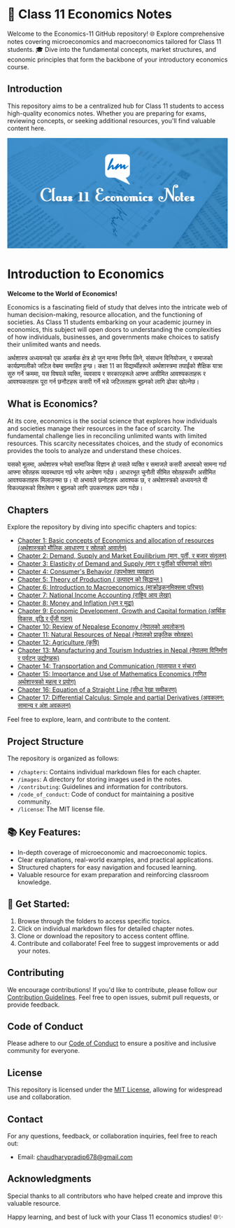 # 📘 Class 11 Economics Notes

Welcome to the Economics-11 GitHub repository! 🌐 Explore comprehensive notes covering microeconomics and macroeconomics tailored for Class 11 students. 🎓 Dive into the fundamental concepts, market structures, and economic principles that form the backbone of your introductory economics course.

## Introduction

This repository aims to be a centralized hub for Class 11 students to access high-quality economics notes. Whether you are preparing for exams, reviewing concepts, or seeking additional resources, you'll find valuable content here.

<img src="./images/cover.jpg" alt="Class 11 Economics Notes, Cover image" />

# Introduction to Economics

**Welcome to the World of Economics!**

Economics is a fascinating field of study that delves into the intricate web of human decision-making, resource allocation, and the functioning of societies. As Class 11 students embarking on your academic journey in economics, this subject will open doors to understanding the complexities of how individuals, businesses, and governments make choices to satisfy their unlimited wants and needs.

अर्थशास्त्र अध्ययनको एक आकर्षक क्षेत्र हो जुन मानव निर्णय लिने, संसाधन विनियोजन, र समाजको कार्यप्रणालीको जटिल वेबमा समाहित हुन्छ। कक्षा 11 का विद्यार्थीहरूले अर्थशास्त्रमा तपाईंको शैक्षिक यात्रा सुरु गर्ने क्रममा, यस विषयले व्यक्ति, व्यवसाय र सरकारहरूले आफ्ना असीमित आवश्यकताहरू र आवश्यकताहरू पूरा गर्न छनौटहरू कसरी गर्ने भन्ने जटिलताहरू बुझ्नको लागि ढोका खोल्नेछ।

## What is Economics?

At its core, economics is the social science that explores how individuals and societies manage their resources in the face of scarcity. The fundamental challenge lies in reconciling unlimited wants with limited resources. This scarcity necessitates choices, and the study of economics provides the tools to analyze and understand these choices.

यसको मूलमा, अर्थशास्त्र भनेको सामाजिक विज्ञान हो जसले व्यक्ति र समाजले कसरी अभावको सामना गर्दा आफ्ना स्रोतहरू व्यवस्थापन गर्छ भनेर अन्वेषण गर्दछ। आधारभूत चुनौती सीमित स्रोतहरूसँग असीमित आवश्यकताहरू मिलाउनमा छ। यो अभावले छनोटहरू आवश्यक छ, र अर्थशास्त्रको अध्ययनले यी विकल्पहरूको विश्लेषण र बुझ्नको लागि उपकरणहरू प्रदान गर्दछ।

## Chapters

Explore the repository by diving into specific chapters and topics:

-  [Chapter 1: Basic concepts of Economics and allocation of resources (अर्थशास्त्रको मौलिक अवधारणा र स्रोतको आवार्तन)](./chapters/chapter-1.md)
-  [Chapter 2: Demand, Supply and Market Equilibrium (माग, पुर्ती, र बजार संतुलन)](./chapters/chapter-2.md)
-  [Chapter 3: Elasticity of Demand and Supply (माग र पुर्तीको परिमाणको संवेग)](./chapters/chapter-3.md)
-  [Chapter 4: Consumer's Behavior (उपभोक्ता व्यवहार)](./chapters/chapter-4.md)
-  [Chapter 5: Theory of Production ( उत्पादन को सिद्धान्त )](./chapters/chapter-5.md)
-  [Chapter 6: Introduction to Macroeconomics (माक्रोइकनमिक्समा परिचय)](./chapters/chapter-6.md)
-  [Chapter 7: National Income Accounting (राष्ट्रिय आय लेखा)](./chapters/chapter-7.md)
-  [Chapter 8: Money and Inflation (धन र मुद्रा)](./chapters/chapter-8.md)
-  [Chapter 9: Economic Development, Growth and Capital formation (आर्थिक विकास, वृद्धि र पूँजी गठन)](./chapters/chapter-9.md)
-  [Chapter 10: Review of Nepalese Economy (नेपालको अवलोकन)](./chapters/chapter-10.md)
-  [Chapter 11: Natural Resources of Nepal (नेपालको प्राकृतिक स्रोतहरू)](./chapters/chapter-11.md)
-  [Chapter 12: Agriculture (कृषि)](./chapters/chapter-12.md)
-  [Chapter 13: Manufacturing and Tourism Industries in Nepal (नेपालमा विनिर्माण र पर्यटन उद्योगहरू)](./chapters/chapter-13.md)
-  [Chapter 14: Transportation and Communication (यातायात र संचार)](./chapters/chapter-14.md)
-  [Chapter 15: Importance and Use of Mathematics Economics (गणित अर्थशास्त्रको महत्व र प्रयोग)](./chapters/chapter-15.md)
-  [Chapter 16: Equation of a Straight Line (सीधा रेखा समीकरण)](./chapters/chapter-16.md)
-  [Chapter 17: Differential Calculus: Simple and partial Derivatives (अवकलन: सामान्य र अंश अवकलन)](./chapters/chapter-17.md)

Feel free to explore, learn, and contribute to the content.

## Project Structure

The repository is organized as follows:

-  `/chapters`: Contains individual markdown files for each chapter.
-  `/images`: A directory for storing images used in the notes.
-  `/contributing`: Guidelines and information for contributors.
-  `/code_of_conduct`: Code of conduct for maintaining a positive community.
-  `/license`: The MIT license file.

## 📚 Key Features:

-  In-depth coverage of microeconomic and macroeconomic topics.
-  Clear explanations, real-world examples, and practical applications.
-  Structured chapters for easy navigation and focused learning.
-  Valuable resource for exam preparation and reinforcing classroom knowledge.

## 🚀 Get Started:

1. Browse through the folders to access specific topics.
2. Click on individual markdown files for detailed chapter notes.
3. Clone or download the repository to access content offline.
4. Contribute and collaborate! Feel free to suggest improvements or add your notes.

## Contributing

We encourage contributions! If you'd like to contribute, please follow our [Contribution Guidelines](./CONTRIBUTING.md). Feel free to open issues, submit pull requests, or provide feedback.

## Code of Conduct

Please adhere to our [Code of Conduct](./CODE_OF_CONDUCT.md) to ensure a positive and inclusive community for everyone.

## License

This repository is licensed under the [MIT License](./LICENSE), allowing for widespread use and collaboration.

## Contact

For any questions, feedback, or collaboration inquiries, feel free to reach out:

-  Email: chaudharypradip678@gmail.com
<!-- -  Twitter: [@YourTwitterHandle](https://twitter.com/YourTwitterHandle) -->

## Acknowledgments

Special thanks to all contributors who have helped create and improve this valuable resource.

Happy learning, and best of luck with your Class 11 economics studies! 🌐✨
